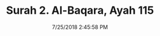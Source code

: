 ---
title       : "Surah 2. Al-Baqara, Ayah 115"
date        : 7/25/2018 2:45:58 PM
draft       : false
type        : "quran"
layout      : "compare"
BookCode    : "CMP"
SurahNumber : "2"
AyahNumber  : "115"
TotalAyah   : "286"
---
